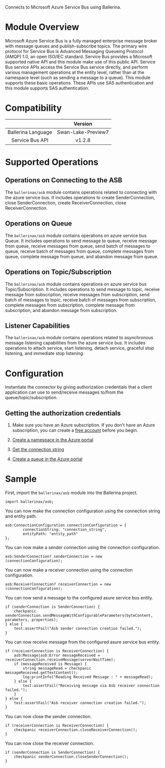 Connects to Microsoft Azure Service Bus using Ballerina.

# Module Overview
Microsoft Azure Service Bus is a fully managed enterprise message broker with message queues and publish-subscribe 
topics. The primary wire protocol for Service Bus is Advanced Messaging Queueing Protocol (AMQP) 1.0, an open ISO/IEC standard. Service Bus provides a Microsoft supported native API and this module make use of this public API. Service Bus service APIs access the Service Bus service directly, and perform various management operations at the entity level, 
rather than at the namespace level (such as sending a message to a queue). This module supports these basic operations. These APIs use SAS authentication and this module supports SAS authentication.  

# Compatibility
|                     |    Version                  |
|:-------------------:|:---------------------------:|
| Ballerina Language  | Swan-Lake-Preview7          |
| Service Bus API     | v1.2.8                      |

# Supported Operations

## Operations on Connecting to the ASB
The `ballerinax/asb` module contains operations related to connecting with the azure service bus. It includes operations 
to create SenderConnection, close SenderConnection, create ReceiverConnection, close ReceiverConnection. 

## Operations on Queue
The `ballerinax/asb` module contains operations on azure service bus Queue. It includes operations to send message to 
queue, receive message from queue, receive messages from queue, send batch of messages to queue, receive batch of 
messages from queue, complete messages from queue, complete message from queue, and abandon message from queue.  

## Operations on Topic/Subscription
The `ballerinax/asb` module contains operations on azure service bus Topic/Subscription. It includes operations to send message to topic, receive message from subscription, receive messages from subscription, send batch of messages to 
topic, receive batch of messages from subscription, complete messages from subscription, complete message from subscription, and abandon message from subscription.  

## Listener Capabilities
The `ballerinax/asb` module contains operations related to asynchronous message listening capabilities from the azure service bus. It includes operations to attach service, start listening, detach service, graceful stop listening, and immediate stop listening.

# Configuration
Instantiate the connector by giving authorization credentials that a client application can use to send/receive messages 
to/from the queue/topic/subscription.

## Getting the authorization credentials

1. Make sure you have an Azure subscription. If you don't have an Azure subscription, you can create a 
[free account](https://azure.microsoft.com/en-us/free/) before you begin.

2. [Create a namespace in the Azure portal](https://docs.microsoft.com/en-us/azure/service-bus-messaging/service-bus-quickstart-portal#create-a-namespace-in-the-azure-portal)

3. [Get the connection string](https://docs.microsoft.com/en-us/azure/service-bus-messaging/service-bus-quickstart-portal#get-the-connection-string)

4. [Create a queue in the Azure portal](https://docs.microsoft.com/en-us/azure/service-bus-messaging/service-bus-quickstart-portal#create-a-queue-in-the-azure-portal)


# Sample
First, import the `ballerinax/asb` module into the Ballerina project.

```ballerina
import ballerinax/asb;
```

You can now make the connection configuration using the connection string and entity path.
```ballerina
asb:ConnectionConfiguration connectionConfiguration = {
        connectionString: "connection_string",
        entityPath: "entity_path"
};
```

You can now make a sender connection using the connection configuration.
```ballerina
asb:SenderConnection? senderConnection = new (connectionConfiguration);
```

You can now make a receiver connection using the connection configuration.
```ballerina
asb:ReceiverConnection? receiverConnection = new (connectionConfiguration);
```

You can now send a message to the configured asure service bus entity.  
```ballerina
if (senderConnection is SenderConnection) {
    checkpanic senderConnection.sendMessageWithConfigurableParameters(byteContent, parameters, properties);
} else {
    test:assertFail("Asb sender connection creation failed.");
}
```

You can now receive message from the configured asure service bus entity. 
```ballerina
if (receiverConnection is ReceiverConnection) {
    asb:Message|asb:Error messageReceived = receiverConnection.receiveMessage(serverWaitTime);
    if (messageReceived is Message) {
        string messageRead = checkpanic messageReceived.getTextContent();
        log:printInfo("Reading Received Message : " + messageRead);
    } else {
        test:assertFail("Receiving message via Asb receiver connection failed.");
    }
} else {
    test:assertFail("Asb receiver connection creation failed.");
}
```

You can now close the sender connection.
```ballerina
if (receiverConnection is ReceiverConnection) {
    checkpanic receiverConnection.closeReceiverConnection();
}
```

You can now close the receiver connection.
```ballerina
if (senderConnection is SenderConnection) {
    checkpanic senderConnection.closeSenderConnection();
}
```

